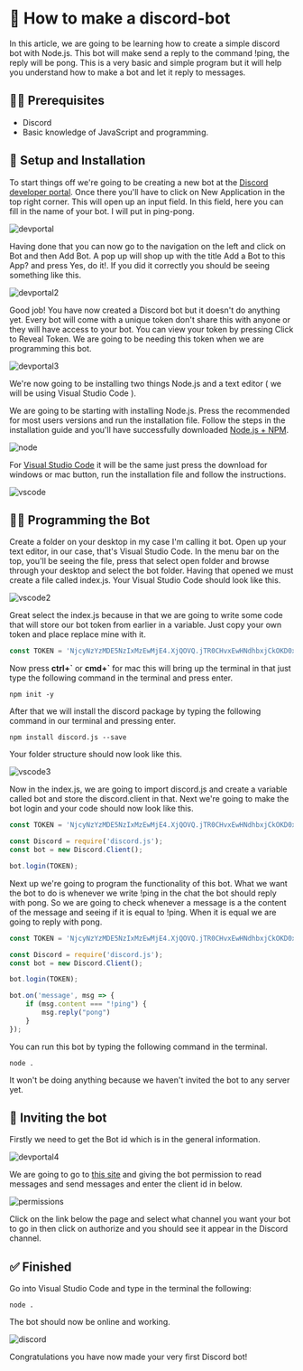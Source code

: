 # 📝 How to make a discord-bot
In this article, we are going to be learning how to create a simple discord bot with Node.js. This bot will make send a reply to the command !ping, the reply will be pong. This is a very basic and simple program but it will help you understand how to make a bot and let it reply to messages.

## 👨‍🏫 Prerequisites
* Discord
* Basic knowledge of JavaScript and programming.

## 💾 Setup and Installation
To start things off we're going to be creating a new bot at the [Discord developer portal](https://discordapp.com/login?redirect_to=%2Fdevelopers%2Fapplications%2F). Once there you'll have to click on New Application in the top right corner. This will open up an input field. In this field, here you can fill in the name of your bot. I will put in ping-pong.

![devportal](img/devportal.png "devportal")

Having done that you can now go to the navigation on the left and click on Bot and then Add Bot. A pop up will shop up with the title Add a Bot to this App? and press Yes, do it!. If you did it correctly you should be seeing something like this.

![devportal2](img/devportal2.png "devportal2")

Good job! You have now created a Discord bot but it doesn't do anything yet. Every bot will come with a unique token don't share this with anyone or they will have access to your bot. You can view your token by pressing Click to Reveal Token. We are going to be needing this token when we are programming this bot.

![devportal3](img/devportal3.png "devportal3")

We're now going to be installing two things Node.js and a text editor ( we will be using Visual Studio Code ).

We are going to be starting with installing Node.js. Press the recommended for most users versions and run the installation file. Follow the steps in the installation guide and you'll have successfully downloaded [Node.js + NPM](https://nodejs.org/en/).

![node](img/node.png "node")

For [Visual Studio Code](https://code.visualstudio.com/) it will be the same just press the download for windows or mac button, run the installation file and follow the instructions.

![vscode](img/vscode.png "vscode")

## 👨‍💻 Programming the Bot
Create a folder on your desktop in my case I'm calling it bot. Open up your text editor, in our case, that's Visual Studio Code. In the menu bar on the top, you'll be seeing the file, press that select open folder and browse through your desktop and select the bot folder. Having that opened we must create a file called index.js. Your Visual Studio Code should look like this. 

![vscode2](img/vscode2.png "vscode2")

Great select the index.js because in that we are going to write some code that will store our bot token from earlier in a variable. Just copy your own token and place replace mine with it.
```javascript
const TOKEN = 'NjcyNzYzMDE5NzIxMzEwMjE4.XjQOVQ.jTR0CHvxEwHNdhbxjCkOKD0xnwc';
```
Now press **ctrl+\`** or **cmd+\`** for mac this will bring up the terminal in that just type the following command in the terminal and press enter.
```shell
npm init -y
```
After that we will install the discord package by typing the following command in our terminal and pressing enter.
```shell
npm install discord.js --save
```
Your folder structure should now look like this.

![vscode3](img/vscode3.png "vscode3")

Now in the index.js, we are going to import discord.js and create a variable called bot and store the discord.client in that. Next we're going to make the bot login and your code should now look like this.
```javascript
const TOKEN = 'NjcyNzYzMDE5NzIxMzEwMjE4.XjQOVQ.jTR0CHvxEwHNdhbxjCkOKD0xnwc';

const Discord = require('discord.js');
const bot = new Discord.Client();

bot.login(TOKEN);
```
Next up we're going to program the functionality of this bot. What we want the bot to do is whenever we write !ping in the chat the bot should reply with pong. So we are going to check whenever a message is a the content of the message and seeing if it is equal to !ping. When it is equal we are going to reply with pong.
```javascript
const TOKEN = 'NjcyNzYzMDE5NzIxMzEwMjE4.XjQOVQ.jTR0CHvxEwHNdhbxjCkOKD0xnwc';

const Discord = require('discord.js');
const bot = new Discord.Client();

bot.login(TOKEN);

bot.on('message', msg => {
    if (msg.content === "!ping") {
        msg.reply("pong")
    }
});
```
You can run this bot by typing the following command in the terminal.
```
node .
```
It won't be doing anything because we haven't invited the bot to any server yet.
## 🏡 Inviting the bot
Firstly we need to get the Bot id which is in the general information.

![devportal4](img/devportal4.png "devportal4")

We are going to go to [this site](https://discordapi.com/permissions.html#3072) and giving the bot permission to read messages and send messages and enter the client id in below.

![permissions](img/permissions.png "permissions")

Click on the link below the page and select what channel you want your bot to go in then click on authorize and you should see it appear in the Discord channel.
## ✅ Finished
Go into Visual Studio Code and type in the terminal the following:
```
node .
```
The bot should now be online and working.

![discord](img/discord.png "discord")

Congratulations you have now made your very first Discord bot!
